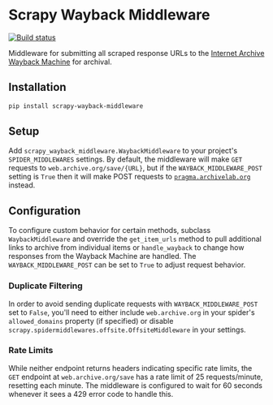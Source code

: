 # Scrapy Wayback Middleware

[![Build status](https://github.com/pjsier/scrapy-wayback-middleware/workflows/CI/badge.svg)](https://github.com/pjsier/scrapy-wayback-middleware/actions)

Middleware for submitting all scraped response URLs to the [Internet Archive Wayback Machine](https://archive.org/web/) for archival.

## Installation

```bash
pip install scrapy-wayback-middleware
```

## Setup

Add `scrapy_wayback_middleware.WaybackMiddleware` to your project's `SPIDER_MIDDLEWARES` settings. By default, the middleware will make `GET` requests to `web.archive.org/save/{URL}`, but if the `WAYBACK_MIDDLEWARE_POST` setting is `True` then it will make POST requests to [`pragma.archivelab.org`](https://archive.readme.io/docs/creating-a-snapshot) instead.

## Configuration

To configure custom behavior for certain methods, subclass `WaybackMiddleware` and override the `get_item_urls` method to pull additional links to archive from individual items or `handle_wayback` to change how responses from the Wayback Machine are handled. The `WAYBACK_MIDDLEWARE_POST` can be set to `True` to adjust request behavior.

### Duplicate Filtering

In order to avoid sending duplicate requests with `WAYBACK_MIDDLEWARE_POST` set to `False`, you'll need to either include `web.archive.org` in your spider's `allowed_domains` property (if specified) or disable `scrapy.spidermiddlewares.offsite.OffsiteMiddleware` in your settings.

### Rate Limits

While neither endpoint returns headers indicating specific rate limits, the `GET` endpoint at `web.archive.org/save` has a rate limit of 25 requests/minute, resetting each minute. The middleware is configured to wait for 60 seconds whenever it sees a 429 error code to handle this.
